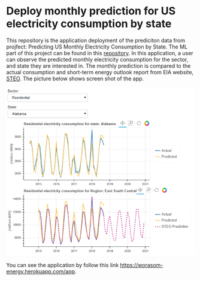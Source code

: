# Deploy monthly prediction for US electricity consumption by state 

This repository is the application deployment of the prediciton data from projfect: Predicting US Monthly Electricity Consumption by State. The ML part of this project can be found in this [repository](https://github.com/worasom/energy_sale_rev). 
In this application, a user can observe the predicted monthly electricity consumption for the sector, and state they are interested in. The monthly prediction is compared to the actual consumption and short-term energy outlook report from EIA website, [STEO](https://www.eia.gov/outlooks/steo/data/browser/). The picture below shows screen shot of the app.

![](https://github.com/worasom/energy_sale_rev/blob/master/plots/fig14.png)

You can see the application by follow this link https://worasom-energy.herokuapp.com/app. 
